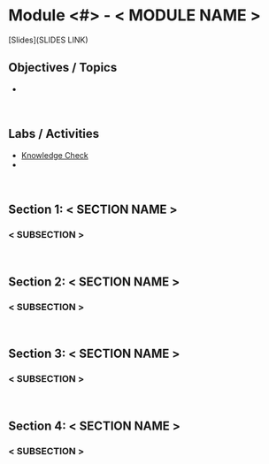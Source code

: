 # Module <#> - < MODULE NAME >

[Slides](SLIDES LINK)

## Objectives / Topics
- 

<br/>

## Labs / Activities
- [Knowledge Check](https://www.aws.training/Details/Curriculum?transcriptid=-NscDQNnt0KwQEi-zYfB8Q2&id=43078#modules)
- 

<br/>

## Section 1: < SECTION NAME >

### **< SUBSECTION >**


<br/>

## Section 2: < SECTION NAME >

### **< SUBSECTION >**

<br/>

## Section 3: < SECTION NAME >

### **< SUBSECTION >**

<br/>

## Section 4: < SECTION NAME >

### **< SUBSECTION >**
